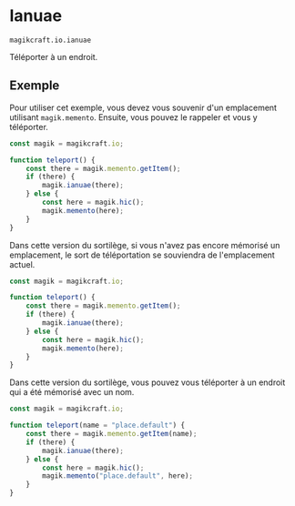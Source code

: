 
# Ianuae

`magikcraft.io.ianuae`

Téléporter à un endroit.

## Exemple

Pour utiliser cet exemple, vous devez vous souvenir d'un emplacement utilisant `magik.memento`. Ensuite, vous pouvez le rappeler et vous y téléporter.

```javascript
const magik = magikcraft.io;

function teleport() {
    const there = magik.memento.getItem();
    if (there) {
        magik.ianuae(there);
    } else {
        const here = magik.hic();
        magik.memento(here);
    }
}
```

Dans cette version du sortilège, si vous n'avez pas encore mémorisé un emplacement, le sort de téléportation se souviendra de l'emplacement actuel.

```javascript
const magik = magikcraft.io;

function teleport() {
    const there = magik.memento.getItem();
    if (there) {
        magik.ianuae(there);
    } else {
        const here = magik.hic();
        magik.memento(here);
    }
}
```

Dans cette version du sortilège, vous pouvez vous téléporter à un endroit qui a été mémorisé avec un nom.

```javascript
const magik = magikcraft.io;

function teleport(name = "place.default") {
    const there = magik.memento.getItem(name);
    if (there) {
        magik.ianuae(there);
    } else {
        const here = magik.hic();
        magik.memento("place.default", here);
    }
}
```